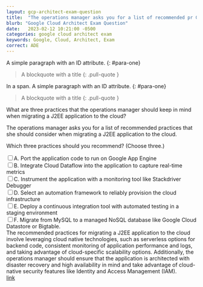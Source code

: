 ```yaml
---
layout: gcp-architect-exam-question
title:  "The operations manager asks you for a list of recommended pr GCP Exam "
blurb: "Google Cloud Architect Exam Question"
date:   2023-02-12 10:21:00 -0500
categories: google cloud architect exam
keywords: Google, Cloud, Architect, Exam
correct: ADE
---
```

A simple paragraph with an ID attribute.
{: #para-one}

> A blockquote with a title
{: .pull-quote }


<span class="test1">
  
In a span.
A simple paragraph with an ID attribute.
{: #para-one}

> A blockquote with a title
{: .pull-quote }

</span>

<div class=" updated-query query">What are three practices that the operations manager should keep in mind when migrating a J2EE application to the cloud?
</div>
<div class=" original-query query">
  <p>
    The operations manager asks you for a list of recommended practices that she should consider when migrating a J2EE application to the cloud.
  </p>
  <p>
    Which three practices should you recommend? (Choose three.)
  </p>
</div>
<input class="correctAnswer" type="checkbox"/><label data-question-correct="true" data-question-part="option0">A. Port the application code to run on Google App Engine</label><br/>
<input type="checkbox"/><label data-question-part="option1">B. Integrate Cloud Dataflow into the application to capture real-time metrics</label><br/>
<input type="checkbox"/><label data-question-part="option2">C. Instrument the application with a monitoring tool like Stackdriver Debugger</label><br/>
<input class="correctAnswer" type="checkbox"/><label data-question-correct="true" data-question-part="option3">D. Select an automation framework to reliably provision the cloud infrastructure</label><br/>
<input class="correctAnswer" type="checkbox"/><label data-question-correct="true" data-question-part="option4">E. Deploy a continuous integration tool with automated testing in a staging environment</label><br/>
<input type="checkbox"/><label data-question-part="option5">F. Migrate from MySQL to a managed NoSQL database like Google Cloud Datastore or Bigtable.</label><br/>
<div class="The recommended practices for migrating a J2EE application to the cloud involve leveraging cloud native technologies, such as serverless options for backend code, consistent monitoring of application performance and logs, and taking advantage of cloud-specific scalability options. Additionally, the operations manager should ensure that the application is architected with disaster recovery and high availability in mind and take advantage of cloud-native security features like Identity and Access Management (IAM).">The recommended practices for migrating a J2EE application to the cloud involve leveraging cloud native technologies, such as serverless options for backend code, consistent monitoring of application performance and logs, and taking advantage of cloud-specific scalability options. Additionally, the operations manager should ensure that the application is architected with disaster recovery and high availability in mind and take advantage of cloud-native security features like Identity and Access Management (IAM).</div><div class="sourcelink"><a href="https://www.exam-answer.com/google/pca/question3">link</a></div>
